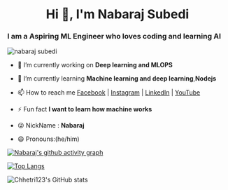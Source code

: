 <!-- ![Banner](Banner.png) -->

<h1 align="center">Hi 👋, I'm </">Nabaraj Subedi</a></h1>
<h3>I am a <b> Aspiring ML Engineer </b> who loves coding and learning AI</h3>

<p align="left"> <img src="https://komarev.com/ghpvc/?username=subedinab&label=Profile%20views&color=0e75b6&style=flat" alt="nabaraj subedi" /> </p>

- 🔭 I’m currently working on **Deep learning and MLOPS**

- 🌱 I’m currently learning **Machine learning and deep learning**,**Nodejs** 

- 📫 How to reach me [Facebook](https://www.facebook.com/nabaraj.subedi.925602) |
  [Instagram](https://www.instagram.com/nabsub12/) |
  [LinkedIn](https://www.linkedin.com/in/nabaraj-subedi-263931165/) |
  [YouTube](https://www.youtube.com/channel/UCX0imJIe4ZgpWEY-FLRMvCg)

- ⚡ Fun fact **I want to learn how machine works**
  
- 😜 NickName : **Nabaraj**

- 😄 Pronouns:(he/him)


[![Nabaraj's github activity graph](https://github-readme-activity-graph.cyclic.app/graph?username=subedinab&theme=vue)](https://github.com/subedinab)

[![Top Langs](https://github-readme-stats.vercel.app/api/top-langs/?username=subedinab)](https://github.com/anuraghazra/github-readme-stats)

![Chhetri123's GitHub stats](https://github-readme-stats.vercel.app/api?username=subedinab&show_icons=true&theme=omni)
